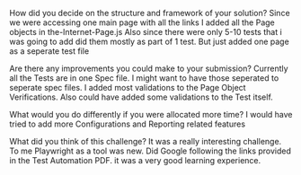 How did you decide on the structure and framework of your solution?
Since we were accessing one main page with all the links I added all the Page objects in the-Internet-Page.js
Also since there were only 5-10 tests that i was going to add did them mostly as part of 1 test. But just added one page as a seperate test file


Are there any improvements you could make to your submission?
Currently all the Tests are in one Spec file. I might want to have those seperated to seperate spec files.  I added most validations to the Page Object Verifications. Also could have added some validations to the Test itself.

What would you do differently if you were allocated more time?
I would have tried to add more Configurations and Reporting related features


What did you think of this challenge?
It was a really interesting challenge. To me Playwright as a tool was new. Did Google following the links provided in the Test Automation PDF. it was a very good learning experience. 